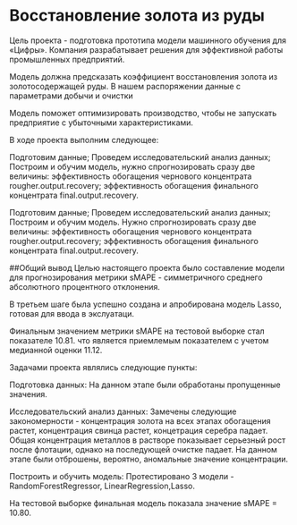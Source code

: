 
# Восстановление золота из руды
Цель проекта - подготовка прототипа модели машинного обучения для «Цифры». Компания разрабатывает решения для эффективной работы промышленных предприятий.

Модель должна предсказать коэффициент восстановления золота из золотосодержащей руды. В нашем распоряжении данные с параметрами добычи и очистки

Модель поможет оптимизировать производство, чтобы не запускать предприятие с убыточными характеристиками.

В ходе проекта выполним следующее:

Подготовим данные; Проведем исследовательский анализ данных; Построим и обучим модель, нужно спрогнозировать сразу две величины: эффективность обогащения чернового концентрата rougher.output.recovery; эффективность обогащения финального концентрата final.output.recovery.

Подготовим данные;
Проведем исследовательский анализ данных;
Построим и обучим модель.
Нужно спрогнозировать сразу две величины: эффективность обогащения чернового концентрата rougher.output.recovery; эффективность обогащения финального концентрата final.output.recovery.

##Общий вывод
Целью настоящего проекта было составление модели для прогнозирования метрики sMAPE - симметричного среднего абсолютного процентного отклонения.

В третьем шаге была успешно создана и апробирована модель Lasso, готовая для ввода в экслуатаци.

Финальным значением метрики sMAPE на тестовой выборке стал показателе 10.81. что является приемлемым показателем с учетом медианной оценки 11.12.

Задачами проекта являлись следующие пункты:

Подготовка данных: На данном этапе были обработаны пропущенные значения.

Исследовательский анализ данных: Замечены следующие закономерности - концентрация золота на всех этапах обогащения растет, концентрация свинца растет, концетрация серебра падает. Общая концентрация металлов в растворе показывает серьезный рост после флотации, однако на последующей очистке падает. На данном этапе были отброшены, вероятно, аномальные значение концентрации.

Построить и обучить модель: Протестировано 3 модели - RandomForestRegressor, LinearRegression,Lasso.

На тестовой выборке финальная модель показала значение sMAPE = 10.80.

